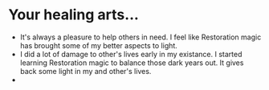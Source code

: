 # Your healing arts...
- It's always a pleasure to help others in need. I feel like Restoration magic has brought some of my better aspects to light.
- I did a lot of damage to other's lives early in my existance. I started learning Restoration magic to balance those dark years out. It gives back some light in my and other's lives.
- 
